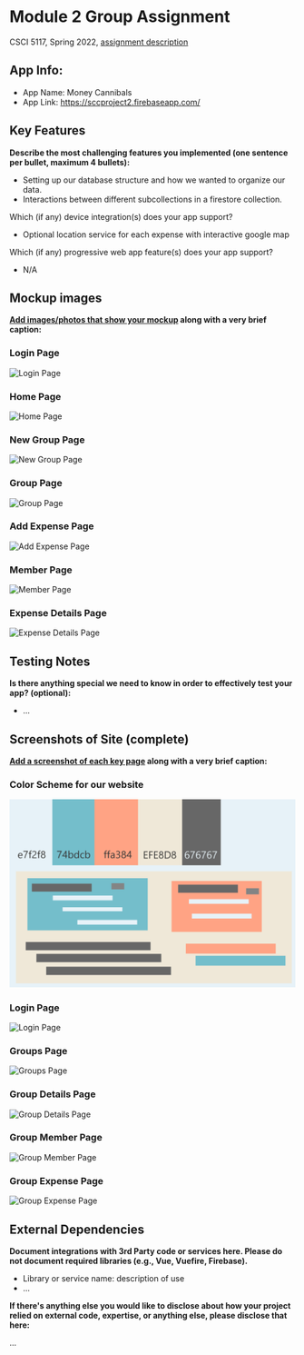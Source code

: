 # Module 2 Group Assignment

CSCI 5117, Spring 2022, [assignment description](https://canvas.umn.edu/courses/291031/pages/project-2)

## App Info:

* App Name: Money Cannibals
* App Link: <https://sccproject2.firebaseapp.com/>


## Key Features

**Describe the most challenging features you implemented
(one sentence per bullet, maximum 4 bullets):**

* Setting up our database structure and how we wanted to organize our data.
* Interactions between different subcollections in a firestore collection.

Which (if any) device integration(s) does your app support?

* Optional location service for each expense with interactive google map

Which (if any) progressive web app feature(s) does your app support?

* N/A



## Mockup images

**[Add images/photos that show your mockup](https://stackoverflow.com/questions/10189356/how-to-add-screenshot-to-readmes-in-github-repository) along with a very brief caption:**

### Login Page
![](/mock-ups/login_page.jpg?raw=true "Login Page")

### Home Page
![](/mock-ups/home_page.jpg?raw=true "Home Page")

### New Group Page
![](/mock-ups/new_group_page.jpg?raw=true "New Group Page")

### Group Page
![](/mock-ups/group_page.jpg?raw=true "Group Page")

### Add Expense Page
![](/mock-ups/add_expense_page.jpg?raw=true "Add Expense Page")

### Member Page
![](/mock-ups/member_page.jpg?raw=true "Member Page")

### Expense Details Page
![](/mock-ups/expense_details_page.jpg?raw=true "Expense Details Page")


## Testing Notes

**Is there anything special we need to know in order to effectively test your app? (optional):**

* ...



## Screenshots of Site (complete)

**[Add a screenshot of each key page](https://stackoverflow.com/questions/10189356/how-to-add-screenshot-to-readmes-in-github-repository)
along with a very brief caption:**

### Color Scheme for our website
![](ColorScheme.jpg?raw=true "Color Scheme")

### Login Page
![](/site-images/login_page.jpg?raw=true "Login Page")

### Groups Page
![](/site-images/groups_page.jpg?raw=true "Groups Page")

### Group Details Page
![](/site-images/group_details.jpg?raw=true "Group Details Page")

### Group Member Page
![](/site-images/group_member.jpg?raw=true "Group Member Page")

### Group Expense Page
![](/site-images/expense.jpg?raw=true "Group Expense Page")



## External Dependencies

**Document integrations with 3rd Party code or services here.
Please do not document required libraries (e.g., Vue, Vuefire, Firebase).**

* Library or service name: description of use
* ...

**If there's anything else you would like to disclose about how your project
relied on external code, expertise, or anything else, please disclose that
here:**

...
